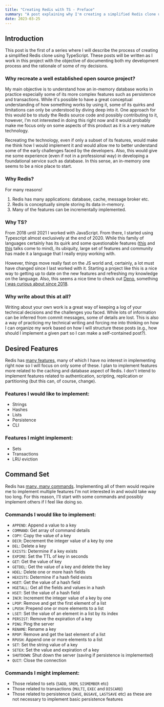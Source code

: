 ```yaml
---
title: "Creating Redis with TS - Preface"
summary: "A post explaining why I'm creating a simplified Redis clone using Typescript."
date: 2023-03-25
---
```


## Introduction

This post is the first of a series where I will describe the process of creating a simplified Redis
clone using TypeScript. These posts will be written as I work in this project with the objective of
documenting both my development process and the rationale of some of my decisions.

### Why recreate a well established open source project?

My main objective is to understand how an in-memory database works in practice especially some of
its more complex features such as persistence and transactions. While it's possible to have a great
conceptual understanding of how something works by using it, some of its quirks and limitations can
only be understood by diving deep into it. One approach for this would be to study the Redis source
code and possibly contributing to it, however, I'm not interested in doing this right now and it
would probably make me focus only on some aspects of this product as it is a very mature technology.

Recreating the technology, even if only a subset of its features, would make me think how I would
implement it and would allow me to better understand some of the early challenges faced by the
developers. Also, this would give me some experience (even if not in a professional way) in
developing a foundational service such as database. In this sense, an in-memory one seems to be a
nice place to start.

### Why Redis?

For many reasons!

1. Redis has many applications: database, cache, message broker etc.
2. Redis is conceptually simple storing its data in-memory.
3. Many of the features can be incrementally implemented.

### Why TS?

From 2018 until 2021 I worked with JavaScript. From there, I started using Typescript almost
exclusively at the end of 2020. While this family of languages certainly has its quirk and some
questionable features ([this](https://www.destroyallsoftware.com/talks/wat) and
[this](https://www.youtube.com/watch?v=et8xNAc2ic8) talks come to mind), its ubiquity, large set of
features and community has made it a language that I really enjoy working with.

However, things move really fast on the JS world and, certainly, a lot must have changed since I
last worked with it. Starting a project like this is a nice way to getting up to date on the new
features and refreshing my knowledge on the language. Also, this seems a nice time to check out
[Deno](https://deno.land/), something [I was curious about since
2018](https://www.youtube.com/watch?v=M3BM9TB-8yA).

### Why write about this at all?

Writing about your own work is a great way of keeping a log of your technical decisions and the
challenges you faced. While lots of information can be inferred from commit messages, some of
details are lost. This is also a way of practicing my technical writing and forcing me into thinking
on how I can organize my work based on how I will structure these posts (e.g., how should I
implement a given part so I can make a self-contained post?).

## Desired Features

Redis has [many features](https://redis.io/docs/about/), many of which I have no interest in
implementing right now so I will focus on only some of these. I plan to implement features more
related to the caching and database aspect of Redis. I don't intend to implement features related to
authentication, scripting, replication or partitioning (but this can, of course, change).

### Features I would like to implement:
- Strings
- Hashes
- Lists
- Persistence
- CLI

### Features I might implement:
- Sets
- Transactions
- LRU eviction

## Command Set

Redis has [many, many commands](https://redis.io/commands/). Implementing all of them would require
me to implement multiple features I'm not interested in and would take way too long. For this
reason, I'll start with some commands and possibly implement others if I feel like doing so.

### Commands I would like to implement:
- `APPEND`: Append a value to a key
- `COMMAND`: Get array of command details
- `COPY`: Copy the value of a key
- `DECR`: Decrement the integer value of a key by one
- `DEL`: Delete a key
- `EXISTS`: Determine if a key exists
- `EXPIRE`: Set the TTL of key in seconds
- `GET`: Get the value of key
- `GETDEL`: Get the value of a key and delete the key
- `HDEL`: Delete one or more hash fields
- `HEXISTS`: Determine if a hash field exists
- `HGET`: Get the value of a hash field
- `HGETALL`: Get all the fields and values in a hash
- `HSET`: Set the value of a hash field
- `INCR`: Increment the integer value of a key by one
- `LPOP`: Remove and get the first element of a list
- `LPUSH`: Prepend one or more elements to a list
- `LSET`: Set the value of an element in a list by its index
- `PERSIST`: Remove the expiration of a key
- `PING`: Ping the server
- `RENAME`: Rename a key
- `RPOP`: Remove and get the last element of a list
- `RPUSH`: Append one or more elements to a list
- `SET`: Set the string value of a key
- `SETEX`: Set the value and expiration of a key
- `SHUTDOWN`: Shut down the server (saving if persistence is implemented)
- `QUIT`: Close the connection

### Commands I might implement:
- Those related to sets (`SADD`, `SREM`, `SISMEMBER` etc)
- Those related to transactions (`MULTI`, `EXEC` and `DISCARD`)
- Those related to persistence (`SAVE`, `BGSAVE`, `LASTSAVE` etc) as these are not necessary to
  implement basic persistence features
